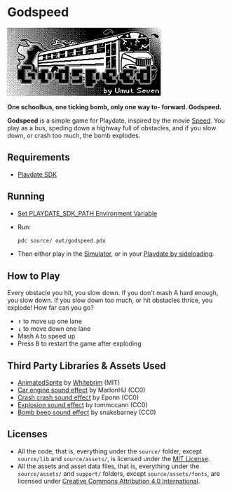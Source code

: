 # Godspeed

![A schoolbus on fire, flying towards the screen](source/assets/images/meta/card.png "Godspeed")

**One schoolbus, one ticking bomb, only one way to- forward. Godspeed.**

**Godspeed** is a simple game for Playdate, inspired by the movie [Speed](https://www.imdb.com/title/tt0111257/?ref_=fn_al_tt_1). You play as a bus, speding down a highway full of obstacles, and if you slow down, or crash too much, the bomb explodes.

## Requirements

* [Playdate SDK](https://play.date/dev/)
  
## Running

* [Set PLAYDATE_SDK_PATH Environment Variable](https://sdk.play.date/2.0.1/Inside%20Playdate.html#_set_playdate_sdk_path_environment_variable)
* Run:

  ```bash
  pdc source/ out/godspeed.pdx
  ```

* Then either play in the [Simulator](https://sdk.play.date/2.0.1/Inside%20Playdate.html#_running_your_game), or in your [Playdate by sideloading](https://help.play.date/games/sideloading/).

## How to Play

Every obstacle you hit, you slow down. If you don't mash A hard enough, you slow down. If you slow down too much, or hit obstacles thrice, you explode! How far can you go?

* <kbd>↑</kbd> to move up one lane
* <kbd>↓</kbd> to move down one lane
* Mash <kbd>A</kbd> to speed up
* Press <kbd>B</kbd> to restart the game after exploding

## Third Party Libraries & Assets Used

* [AnimatedSprite](https://github.com/Whitebrim/AnimatedSprite) by [Whitebrim](https://github.com/Whitebrim) (MIT)
* [Car engine sound effect](https://freesound.org/people/MarlonHJ/sounds/242740/) by MarlonHJ (CC0)
* [Crash crash sound effect](https://freesound.org/people/Eponn/sounds/420356/) by Eponn (CC0)
* [Explosion sound effect](https://freesound.org/people/tommccann/sounds/235968/) by tommccann (CC0)
* [Bomb beep sound effect](https://freesound.org/people/snakebarney/sounds/138108/) by snakebarney (CC0)

## Licenses

* All the code, that is, everything under the `source/` folder, except `source/lib` and `source/assets/`, is licensed under the [MIT License](LICENSE).
* All the assets and asset data files, that is, everything under the `source/assets/` and `support/` folders, except `source/assets/fonts`, are licensed under [Creative Commons Attribution 4.0 International](https://creativecommons.org/licenses/by/4.0/).
